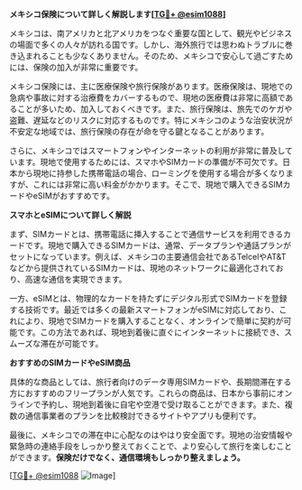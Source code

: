 **メキシコ保険について詳しく解説します[[TG💪+ @esim1088](https://t.me/s/esim1088)]**

メキシコは、南アメリカと北アメリカをつなぐ重要な国として、観光やビジネスの場面で多くの人々が訪れる国です。しかし、海外旅行では思わぬトラブルに巻き込まれることも少なくありません。そのため、メキシコで安心して過ごすためには、保険の加入が非常に重要です。

メキシコ保険には、主に医療保険や旅行保険があります。医療保険は、現地での急病や事故に対する治療費をカバーするもので、現地の医療費は非常に高額であることが多いため、加入しておくべきです。また、旅行保険は、旅先でのケガや盗難、遅延などのリスクに対応するものです。特にメキシコのような治安状況が不安定な地域では、旅行保険の存在が命を守る鍵となることがあります。

さらに、メキシコではスマートフォンやインターネットの利用が非常に普及しています。現地で使用するためには、スマホやSIMカードの準備が不可欠です。日本から現地に持参した携帯電話の場合、ローミングを使用する場合が多くなりますが、これには非常に高い料金がかかります。そこで、現地で購入できるSIMカードやeSIMがおすすめです。

**スマホとeSIMについて詳しく解説**

まず、SIMカードとは、携帯電話に挿入することで通信サービスを利用できるカードです。現地で購入できるSIMカードは、通常、データプランや通話プランがセットになっています。例えば、メキシコの主要通信会社であるTelcelやAT&Tなどから提供されているSIMカードは、現地のネットワークに最適化されており、高速な通信を実現できます。

一方、eSIMとは、物理的なカードを持たずにデジタル形式でSIMカードを登録する技術です。最近では多くの最新スマートフォンがeSIMに対応しており、これにより、現地でSIMカードを購入することなく、オンラインで簡単に契約が可能です。この方法であれば、現地到着後に直ぐにインターネットに接続でき、スムーズな滞在が可能です。

**おすすめのSIMカードやeSIM商品**

具体的な商品としては、旅行者向けのデータ専用SIMカードや、長期間滞在する方におすすめのフリープランが人気です。これらの商品は、日本から事前にオンラインで予約し、現地到着後に自宅や空港で受け取ることができます。また、複数の通信事業者のプランを比較検討できるサイトやアプリも便利です。

最後に、メキシコでの滞在中に心配なのはやはり安全面です。現地の治安情報や緊急時の連絡手段をしっかり整えておくことで、より安心して旅行を楽しむことができます。**保険だけでなく、通信環境もしっかり整えましょう。**

[[TG💪+ @esim1088](https://t.me/s/esim1088) ![Image](https://i.postimg.cc/Y0z9fWf4/image.png)]